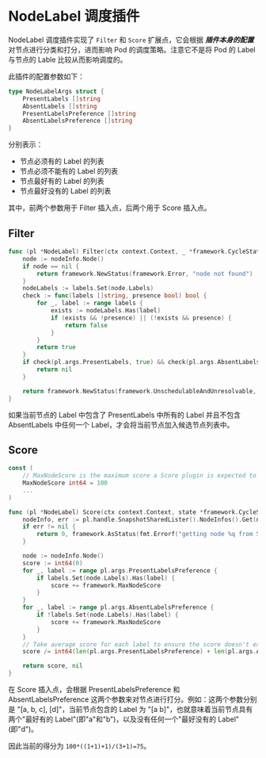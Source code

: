 # NodeLabel 调度插件 #

NodeLabel 调度插件实现了 `Filter` 和 `Score` 扩展点，它会根据 ***插件本身的配置*** 对节点进行分类和打分，进而影响 Pod 的调度策略。注意它不是将 Pod 的 Label 与节点的 Lable 比较从而影响调度的。

此插件的配置参数如下：

``` go
type NodeLabelArgs struct {
	PresentLabels []string
	AbsentLabels []string
	PresentLabelsPreference []string
	AbsentLabelsPreference []string
}
```

分别表示：

- 节点必须有的 Label 的列表
- 节点必须不能有的 Label 的列表
- 节点最好有的 Label 的列表
- 节点最好没有的 Label 的列表

其中，前两个参数用于 Filter 插入点，后两个用于 Score 插入点。

## Filter ##

``` go
func (pl *NodeLabel) Filter(ctx context.Context, _ *framework.CycleState, pod *v1.Pod, nodeInfo *framework.NodeInfo) *framework.Status {
	node := nodeInfo.Node()
	if node == nil {
		return framework.NewStatus(framework.Error, "node not found")
	}
	nodeLabels := labels.Set(node.Labels)
	check := func(labels []string, presence bool) bool {
		for _, label := range labels {
			exists := nodeLabels.Has(label)
			if (exists && !presence) || (!exists && presence) {
				return false
			}
		}
		return true
	}
	if check(pl.args.PresentLabels, true) && check(pl.args.AbsentLabels, false) {
		return nil
	}

	return framework.NewStatus(framework.UnschedulableAndUnresolvable, ErrReasonPresenceViolated)
}
```

如果当前节点的 Label 中包含了 PresentLabels 中所有的 Label 并且不包含 AbsentLabels 中任何一个 Label，才会将当前节点加入候选节点列表中。

## Score ##

``` go
const (
	// MaxNodeScore is the maximum score a Score plugin is expected to return.
	MaxNodeScore int64 = 100
    ...
)

func (pl *NodeLabel) Score(ctx context.Context, state *framework.CycleState, pod *v1.Pod, nodeName string) (int64, *framework.Status) {
	nodeInfo, err := pl.handle.SnapshotSharedLister().NodeInfos().Get(nodeName)
	if err != nil {
		return 0, framework.AsStatus(fmt.Errorf("getting node %q from Snapshot: %w", nodeName, err))
	}

	node := nodeInfo.Node()
	score := int64(0)
	for _, label := range pl.args.PresentLabelsPreference {
		if labels.Set(node.Labels).Has(label) {
			score += framework.MaxNodeScore
		}
	}
	for _, label := range pl.args.AbsentLabelsPreference {
		if !labels.Set(node.Labels).Has(label) {
			score += framework.MaxNodeScore
		}
	}
	// Take average score for each label to ensure the score doesn't exceed MaxNodeScore.
	score /= int64(len(pl.args.PresentLabelsPreference) + len(pl.args.AbsentLabelsPreference))

	return score, nil
}
```

在 Score 插入点，会根据 PresentLabelsPreference 和 AbsentLabelsPreference 这两个参数来对节点进行打分。例如：这两个参数分别是 "[a, b, c], [d]"，当前节点包含的 Label 为 "[a b]"，也就意味着当前节点具有两个"最好有的 Label"(即"a"和"b")，以及没有任何一个"最好没有的 Label"(即"d")。

因此当前的得分为 `100*((1+1)+1)/(3+1)=75`。
